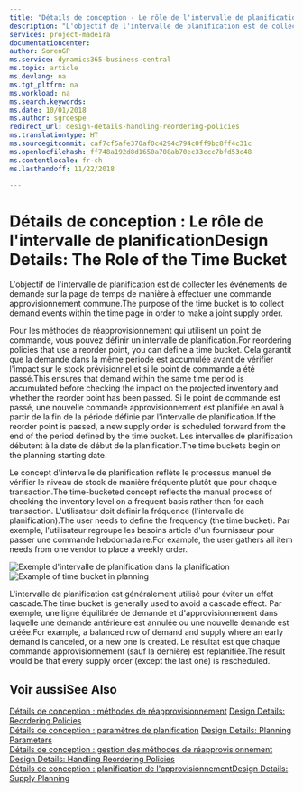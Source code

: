 ```yaml
---
title: "Détails de conception - Le rôle de l'intervalle de planification | Microsoft Docs"
description: "L'objectif de l'intervalle de planification est de collecter les événements de demande sur la page de temps de manière à effectuer une commande approvisionnement commune."
services: project-madeira
documentationcenter: 
author: SorenGP
ms.service: dynamics365-business-central
ms.topic: article
ms.devlang: na
ms.tgt_pltfrm: na
ms.workload: na
ms.search.keywords: 
ms.date: 10/01/2018
ms.author: sgroespe
redirect_url: design-details-handling-reordering-policies
ms.translationtype: HT
ms.sourcegitcommit: caf7cf5afe370af0c4294c794c0ff9bc8ff4c31c
ms.openlocfilehash: ff748a192d8d1650a708ab70ec33ccc7bfd53c48
ms.contentlocale: fr-ch
ms.lasthandoff: 11/22/2018

---
```

# <a name="design-details-the-role-of-the-time-bucket"></a><span data-ttu-id="32d5d-103">Détails de conception : Le rôle de l'intervalle de planification</span><span class="sxs-lookup"><span data-stu-id="32d5d-103">Design Details: The Role of the Time Bucket</span></span>
<span data-ttu-id="32d5d-104">L'objectif de l'intervalle de planification est de collecter les événements de demande sur la page de temps de manière à effectuer une commande approvisionnement commune.</span><span class="sxs-lookup"><span data-stu-id="32d5d-104">The purpose of the time bucket is to collect demand events within the time page in order to make a joint supply order.</span></span>  

 <span data-ttu-id="32d5d-105">Pour les méthodes de réapprovisionnement qui utilisent un point de commande, vous pouvez définir un intervalle de planification.</span><span class="sxs-lookup"><span data-stu-id="32d5d-105">For reordering policies that use a reorder point, you can define a time bucket.</span></span> <span data-ttu-id="32d5d-106">Cela garantit que la demande dans la même période est accumulée avant de vérifier l'impact sur le stock prévisionnel et si le point de commande a été passé.</span><span class="sxs-lookup"><span data-stu-id="32d5d-106">This ensures that demand within the same time period is accumulated before checking the impact on the projected inventory and whether the reorder point has been passed.</span></span> <span data-ttu-id="32d5d-107">Si le point de commande est passé, une nouvelle commande approvisionnement est planifiée en aval à partir de la fin de la période définie par l'intervalle de planification.</span><span class="sxs-lookup"><span data-stu-id="32d5d-107">If the reorder point is passed, a new supply order is scheduled forward from the end of the period defined by the time bucket.</span></span> <span data-ttu-id="32d5d-108">Les intervalles de planification débutent à la date de début de la planification.</span><span class="sxs-lookup"><span data-stu-id="32d5d-108">The time buckets begin on the planning starting date.</span></span>  

 <span data-ttu-id="32d5d-109">Le concept d'intervalle de planification reflète le processus manuel de vérifier le niveau de stock de manière fréquente plutôt que pour chaque transaction.</span><span class="sxs-lookup"><span data-stu-id="32d5d-109">The time-bucketed concept reflects the manual process of checking the inventory level on a frequent basis rather than for each transaction.</span></span> <span data-ttu-id="32d5d-110">L'utilisateur doit définir la fréquence (l'intervalle de planification).</span><span class="sxs-lookup"><span data-stu-id="32d5d-110">The user needs to define the frequency (the time bucket).</span></span> <span data-ttu-id="32d5d-111">Par exemple, l'utilisateur regroupe les besoins article d'un fournisseur pour passer une commande hebdomadaire.</span><span class="sxs-lookup"><span data-stu-id="32d5d-111">For example, the user gathers all item needs from one vendor to place a weekly order.</span></span>  

 <span data-ttu-id="32d5d-112">![Exemple d'intervalle de planification dans la planification](media/nav_app_supply_planning_2_reorder_cycle.png "Exemple d'intervalle de planification dans la planification")</span><span class="sxs-lookup"><span data-stu-id="32d5d-112">![Example of time bucket in planning](media/nav_app_supply_planning_2_reorder_cycle.png "Example of time bucket in planning")</span></span>  

 <span data-ttu-id="32d5d-113">L'intervalle de planification est généralement utilisé pour éviter un effet cascade.</span><span class="sxs-lookup"><span data-stu-id="32d5d-113">The time bucket is generally used to avoid a cascade effect.</span></span> <span data-ttu-id="32d5d-114">Par exemple, une ligne équilibrée de demande et d'approvisionnement dans laquelle une demande antérieure est annulée ou une nouvelle demande est créée.</span><span class="sxs-lookup"><span data-stu-id="32d5d-114">For example, a balanced row of demand and supply where an early demand is canceled, or a new one is created.</span></span> <span data-ttu-id="32d5d-115">Le résultat est que chaque commande approvisionnement (sauf la dernière) est replanifiée.</span><span class="sxs-lookup"><span data-stu-id="32d5d-115">The result would be that every supply order (except the last one) is rescheduled.</span></span>  

## <a name="see-also"></a><span data-ttu-id="32d5d-116">Voir aussi</span><span class="sxs-lookup"><span data-stu-id="32d5d-116">See Also</span></span>  
 <span data-ttu-id="32d5d-117">[Détails de conception : méthodes de réapprovisionnement](design-details-reordering-policies.md) </span><span class="sxs-lookup"><span data-stu-id="32d5d-117">[Design Details: Reordering Policies](design-details-reordering-policies.md) </span></span>  
 <span data-ttu-id="32d5d-118">[Détails de conception : paramètres de planification](design-details-planning-parameters.md) </span><span class="sxs-lookup"><span data-stu-id="32d5d-118">[Design Details: Planning Parameters](design-details-planning-parameters.md) </span></span>  
 <span data-ttu-id="32d5d-119">[Détails de conception : gestion des méthodes de réapprovisionnement](design-details-handling-reordering-policies.md) </span><span class="sxs-lookup"><span data-stu-id="32d5d-119">[Design Details: Handling Reordering Policies](design-details-handling-reordering-policies.md) </span></span>  
 [<span data-ttu-id="32d5d-120">Détails de conception : planification de l'approvisionnement</span><span class="sxs-lookup"><span data-stu-id="32d5d-120">Design Details: Supply Planning</span></span>](design-details-supply-planning.md)

